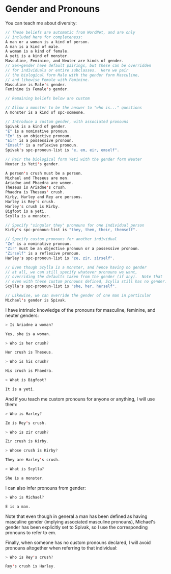 # Gender and Pronouns

You can teach me about diversity:

```scala mdoc:renderBelief:genderMagic|assets/pronouns.png
// These beliefs are automatic from WordNet, and are only
// included here for completeness:
A man or a woman is a kind of person.
A man is a kind of male.
A woman is a kind of female.
A yeti is a kind of monster.
Masculine, Feminine, and Neuter are kinds of gender.
// Sex+gender have default pairings, but these can be overridden
// for individuals or entire subclasses.  Here we pair
// the biological form Male with the gender form Masculine,
// and likewise Female with Feminine.
Masculine is Male's gender.
Feminine is Female's gender.

// Remaining beliefs below are custom

// Allow a monster to be the answer to "who is..." questions
A monster is a kind of spc-someone.

// Introduce a custom gender, with associated pronouns
Spivak is a kind of gender.
"E" is a nominative pronoun.
"Em" is an objective pronoun.
"Eir" is a possessive pronoun.
"Emself" is a reflexive pronoun.
Spivak's spc-pronoun-list is "e, em, eir, emself".

// Pair the biological form Yeti with the gender form Neuter
Neuter is Yeti's gender.

A person's crush must be a person.
Michael and Theseus are men.
Ariadne and Phaedra are women.
Theseus is Ariadne's crush.
Phaedra is Theseus' crush.
Kirby, Harley and Rey are persons.
Harley is Rey's crush.
Harley's crush is Kirby.
Bigfoot is a yeti.
Scylla is a monster.

// Specify "singular they" pronouns for one individual person
Kirby's spc-pronoun-list is "they, them, their, themself".

// Specify custom pronouns for another individual
"Ze" is a nominative pronoun.
"Zir" must be an objective pronoun or a possessive pronoun.
"Zirself" is a reflexive pronoun.
Harley's spc-pronoun-list is "ze, zir, zirself".

// Even though Scylla is a monster, and hence having no gender
// at all, we can still specify whatever pronouns we want,
// overriding the defaults taken from the gender (if any).  Note that
// even with these custom pronouns defined, Scylla still has no gender.
Scylla's spc-pronoun-list is "she, her, herself".

// Likewise, we can override the gender of one man in particular
Michael's gender is Spivak.
```

I have intrinsic knowledge of the pronouns for masculine, feminine, and neuter genders:

```scala mdoc:processConversation:verbose
> Is Ariadne a woman?

Yes, she is a woman.

> Who is her crush?

Her crush is Theseus.

> Who is his crush?

His crush is Phaedra.

> What is Bigfoot?

It is a yeti.
```

And if you teach me custom pronouns for anyone or anything, I will use them:

```scala mdoc:processConversation:verbose
> Who is Harley?

Ze is Rey's crush.

> Who is zir crush?

Zir crush is Kirby.

> Whose crush is Kirby?

They are Harley's crush.

> What is Scylla?

She is a monster.
```

I can also infer pronouns from gender:

```scala mdoc:processConversation:verbose
> Who is Michael?

E is a man.
```

Note that even though in general a man has been defined as having
masculine gender (implying associated masculine pronouns),
Michael's gender has been explicitly set to Spivak, so I use
the corresponding pronouns to refer to em.

Finally, when someone has no custom pronouns declared, I will avoid pronouns
altogether when referring to that individual:

```scala mdoc:processConversation:verbose
> Who is Rey's crush?

Rey's crush is Harley.
```
